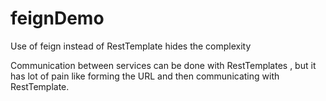 # feignDemo
Use of feign instead of RestTemplate hides the complexity

Communication between services can be done with RestTemplates , but it has lot of pain like forming the URL and then communicating with RestTemplate.

